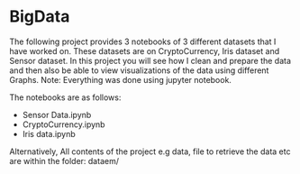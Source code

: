 # BigData
The following project provides 3 notebooks of 3 different datasets that I have worked on. These datasets are on CryptoCurrency, Iris dataset and Sensor dataset. In this project you will see how I clean and prepare the data and then also be able to view visualizations of the data using different Graphs. 
Note: Everything was done using jupyter notebook.

The notebooks are as follows:
- Sensor Data.ipynb
- CryptoCurrency.ipynb
- Iris data.ipynb

Alternatively, All contents of the project e.g data, file to retrieve the data etc are within the folder: dataem/
